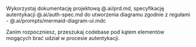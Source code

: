 Wykorzystaj dokumentację projektową @.ai/prd.md, specyfikację autentykacji @.ai/auth-spec.md do utworzenia diagramu
zgodnie z regułami - @.ai/prompts/mermaid-diagram-ui.mdc

Zanim rozpoczniesz, przeszukaj codebase pod kątem elementów mogących brać udział w procesie autentykacji.